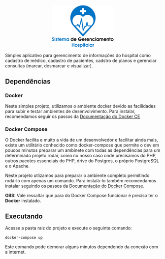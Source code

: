 <p align="center">
  <img width="200" src="/app/assets/img/logo.png">
</p>

Simples aplicativo para gerencimento de informações do hospital como cadastro de médico, cadastro de pacientes, cadstro de planos e gerenciar consultas (marcar, desmarcar e visualizar).

## Dependências
### Docker
Neste simples projeto, utilizamos o ambiente docker devido as facilidades para subir e testar ambientes de desenvolvimento. Para instalar, recomendamos seguir os passos da <a href="https://docs.docker.com/install/">Documentação do Docker CE</a>

### Docker Compose
O Docker facilita e muito a vida de um desenvolvedor e facilitar ainda mais, existe um utilitário conhecido como docker-compose que permite o dev em poucos minutos preparar um ambinete com todas as dependências para um determinado projeto rodar, como no nosso caso onde precisamos do PHP, outros pacotes essenciais do PHP, drive do Postgres, o próprio PostgreSQL e o Apache.

Neste projeto utlizamos para preparar o ambiente completo permitindo rodá-lo com apenas um comando. Para instalá-lo também recomendamos instalar seguindo os passos da <a href="https://docs.docker.com/compose/install/">Documentação do Docker Compose</a>.

**OBS:** Vale ressaltar que para do Docker Compose funcionar é preciso ter o **Docker** instalado.

## Executando
Acesse a pasta raiz do projeto e execute o seguinte comando:
```
docker-compose up
```
Este comando pode demorar alguns minutos dependendo da conexão com a internet.
